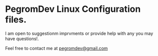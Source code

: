 # PegromDev Linux Configuration  files.

I am open to suggestionm imprvments  or provide help with any you may have questions!.

Feel free to contact me at pegromdev@gmail.com
